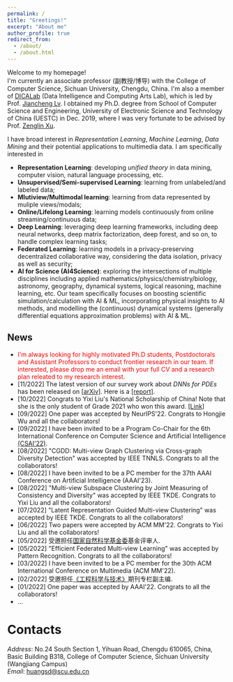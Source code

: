 ```yaml
---
permalink: /
title: "Greetings!"
excerpt: "About me"
author_profile: true
redirect_from: 
  - /about/
  - /about.html
---
```


Welcome to my homepage! \
I'm currently an associate professor (副教授/博导) with the College of Computer Science, Sichuan University, Chengdu, China. I'm also a member of [DICALab](https://dicalab.cn/) (Data Intelligence and Computing Arts Lab), which is led by Prof. [Jiancheng Lv](https://cs.scu.edu.cn/info/1303/13767.htm). I obtained my Ph.D. degree from School of Computer Science and Engineering, University of Electronic Science and Technology of China (UESTC) in Dec. 2019, where I was very fortunate to be advised by Prof. [Zenglin Xu](http://faculty.hitsz.edu.cn/xuzenglin). 

I have broad interest in *Representation Learning*, *Machine Learning*, *Data Mining* and their potential applications to multimedia data. I am specifically interested in
- **Representation Learning**: developing *unified theory* in data mining, computer vision, natural language processing, etc.
- **Unsupervised/Semi-supervised Learning**: learning from unlabeled/and labeled data;
- **Mlutiview/Multimodal learning**: learning from data represented by muliple views/modals;
- **Online/Lifelong Learning**: learning models continuously from online streaming/continuous data;
- **Deep Learning**: leveraging deep learning frameworks, including deep neural networks, deep matrix factorization, deep forest, and so on, to handle complex learning tasks;
- **Federated Learning**: learning models in a privacy-preserving decentralized collaborative way, considering the data isolation, privacy as well as security;
- **AI for Science (AI4Science)**: exploring the intersections of multiple disciplines including applied mathematics/physics/chemistry/biology, astronomy, geography, dynamical systems, logical reasoning, machine learning, etc. Our team specifically focuses on boosting scientific simulation/calculation with AI & ML, incorporating physical insights to AI methods, and modelling the (continuous) dynamical systems (generally differential equations approximation problems) with AI & ML.

<!--
- spanning the areas of Artificial Intelligence, Data Science, Optimization, ...
-->

News
------
- <span style="color: #FF0000">I'm always looking for highly motivated Ph.D students, Postdoctorals and Assistant Professors to conduct frontier research in our team. If interested, please drop me an email with your full CV and a research plan releated to my research interest.</span>
- [11/2022] The latest version of our survey work about *DNNs for PDEs* has been released on [[arXiv]](https://arxiv.org/abs/2211.05567). Here is a [[report]](https://mp.weixin.qq.com/s/NkTzXwhEzUYqsf3oT-50IQ).
- [10/2022] Congrats to Yixi Liu's National Scholarship of China! Note that she is the only student of Grade 2021 who won this award. [[Link]](https://mp.weixin.qq.com/s/etH5uk5sC4ErkOZuNwfanA) 
- [09/2022] One paper was accepted by NeurIPS'22. Congrats to Hongjie Wu and all the collaborators!
- [09/2022] I have been invited to be a Program Co-Chair for the 6th International Conference on Computer Science and Artificial Intelligence [(CSAI'22)](http://www.csai.org/index.html).
- [08/2022] "CGDD: Multi-view Graph Clustering via Cross-graph Diversity Detection" was accepted by IEEE TNNLS. Congrats to all the collaborators!
- [08/2022] I have been invited to be a PC member for the 37th AAAI Conference on Artificial Intelligence (AAAI'23).
- [08/2022] "Multi-view Subspace Clustering by Joint Measuring of Consistency and Diversity" was accepted by IEEE TKDE. Congrats to Yixi Liu and all the collaborators!
- [07/2022] "Latent Representation Guided Multi-view Clustering" was accepted by IEEE TKDE. Congrats to all the collaborators!
- [06/2022] Two papers were accepted by ACM MM'22. Congrats to Yixi Liu and all the collaborators!
- [05/2022] 受邀担任[国家自然科学基金委](https://www.nsfc.gov.cn/)基金评审人.
- [05/2022] "Efficient Federated Multi-view Learning" was accepted by Pattern Recognition. Congrats to all the collaborators!
- [03/2022] I have been invited to be a PC member for the 30th ACM International Conference on Multimedia (ACM MM'22).
- [02/2022] 受邀担任[《工程科学与技术》](https://mp.weixin.qq.com/s/ziqB_5hAXYSO0l9IdXCitg)期刊专栏副主编.
- [01/2022] One paper was accepted by AAAI'22. Congrats to all the collaborators!
- ...

Contacts
======
*Address*: No.24 South Section 1, Yihuan Road, Chengdu 610065, China, \
Basic Building B318, College of Computer Science, Sichuan University (Wangjiang Campus)\
*Email*: huangsd@scu.edu.cn







